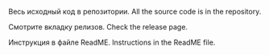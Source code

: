 Весь исходный код в репозитории. All the source code is in the repository.

Смотрите вкладку релизов. Check the release page.

Инструкция в файле ReadME. Instructions in the ReadME file.
